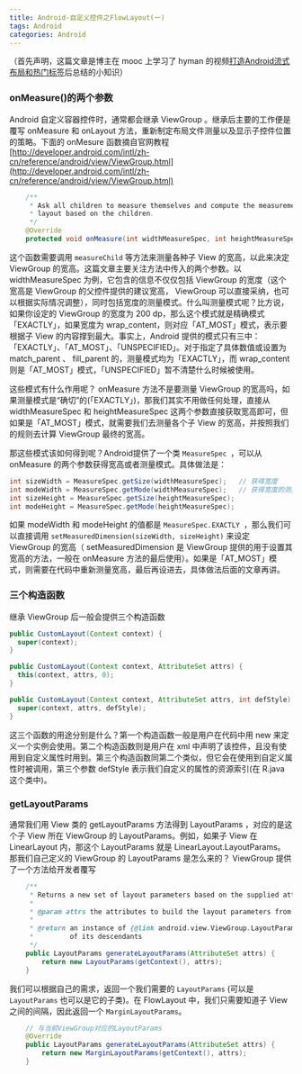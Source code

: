 ```yaml
---
title: Android-自定义控件之FlowLayout(一)
tags: Android
categories: Android
---
```


（首先声明，这篇文章是博主在 mooc 上学习了 hyman 的视频[打造Android流式布局和热门标签](http://mooc.guokr.com/career/3170/%E6%89%93%E9%80%A0Android%E6%B5%81%E5%BC%8F%E5%B8%83%E5%B1%80%E5%92%8C%E7%83%AD%E9%97%A8%E6%A0%87%E7%AD%BE/)后总结的小知识）

<!--more-->

### onMeasure()的两个参数

Android 自定义容器控件时，通常都会继承 ViewGroup 。继承后主要的工作便是覆写 onMeasure 和 onLayout 方法，重新制定布局文件测量以及显示子控件位置的策略。下面的 onMesure 函数摘自官网教程[http://developer.android.com/intl/zh-cn/reference/android/view/ViewGroup.html](http://developer.android.com/intl/zh-cn/reference/android/view/ViewGroup.html)

``` java
    /**
     * Ask all children to measure themselves and compute the measurement of this
     * layout based on the children.
     */
    @Override
    protected void onMeasure(int widthMeasureSpec, int heightMeasureSpec)
```

这个函数需要调用 `measureChild` 等方法来测量各种子 View 的宽高，以此来决定 ViewGroup 的宽高。这篇文章主要关注方法中传入的两个参数。以 widthMeasureSpec 为例，它包含的信息不仅仅包括 ViewGroup 的宽度（这个宽高是 ViewGroup 的父控件提供的建议宽高， ViewGroup 可以直接采纳，也可以根据实际情况调整），同时包括宽度的测量模式。什么叫测量模式呢？比方说，如果你设定的 ViewGroup 的宽度为 200 dp，那么这个模式就是精确模式「EXACTLY」，如果宽度为 wrap_content，则对应「AT_MOST」模式，表示要根据子 View 的内容撑到最大。事实上，Android 提供的模式只有三中：「EXACTLY」、「AT_MOST」、「UNSPECIFIED」。对于指定了具体数值或设置为 match_parent 、 fill_parent 的，测量模式均为「EXACTLY」，而 wrap_content 则是「AT_MOST」模式，「UNSPECIFIED」暂不清楚什么时候被使用。

这些模式有什么作用呢？ onMeasure 方法不是要测量 ViewGroup 的宽高吗，如果测量模式是“确切”的(「EXACTLY」)，那我们其实不用做任何处理，直接从 widthMeasureSpec 和 heightMeasureSpec 这两个参数直接获取宽高即可，但如果是「AT_MOST」模式，就需要我们去测量各个子 View 的宽高，并按照我们的规则去计算 ViewGroup 最终的宽高。

那这些模式该如何得到呢？Android提供了一个类 `MeasureSpec `，可以从 onMeasure 的两个参数获得宽高或者测量模式。具体做法是：

``` java
int sizeWidth = MeasureSpec.getSize(widthMeasureSpec);   // 获得宽度
int modeWidth = MeasureSpec.getMode(widthMeasureSpec);   // 获得宽度的测量模式
int sizeHeight = MeasureSpec.getSize(heightMeasureSpec);
int modeHeight = MeasureSpec.getMode(heightMeasureSpec);
```

如果 modeWidth 和 modeHeight 的值都是 `MeasureSpec.EXACTLY `，那么我们可以直接调用 `setMeasuredDimension(sizeWidth, sizeHeight)` 来设定 ViewGroup 的宽高（ setMeasuredDimension 是 ViewGroup 提供的用于设置其宽高的方法，一般在 onMeasure 方法的最后使用）。如果是「AT_MOST」模式，则需要在代码中重新测量宽高，最后再设进去，具体做法后面的文章再讲。

### 三个构造函数

继承 ViewGroup 后一般会提供三个构造函数

``` java
public CustomLayout(Context context) {
  super(context);
}

public CustomLayout(Context context, AttributeSet attrs) {
  this(context, attrs, 0);
}

public CustomLayout(Context context, AttributeSet attrs, int defStyle) {
  super(context, attrs, defStyle);
}
```

这三个函数的用途分别是什么？第一个构造函数一般是用户在代码中用 new 来定义一个实例会使用。第二个构造函数则是用户在 xml 中声明了该控件，且没有使用到自定义属性时用到。第三个构造函数同第二个类似，但它会在使用到自定义属性时被调用，第三个参数 defStyle 表示我们自定义的属性的资源索引(在 R.java 这个类中)。

### getLayoutParams

通常我们用 View 类的 getLayoutParams 方法得到 LayoutParams ，对应的是这个子 View 所在 ViewGroup 的 LayoutParams。例如，如果子 View 在 LinearLayout 内，那这个 LayoutParams 就是 LinearLayout.LayoutParams。那我们自己定义的 ViewGroup 的 LayoutParams 是怎么来的？ ViewGroup 提供了一个方法给开发者覆写

``` java
    /**
     * Returns a new set of layout parameters based on the supplied attributes set.
     *
     * @param attrs the attributes to build the layout parameters from
     *
     * @return an instance of {@link android.view.ViewGroup.LayoutParams} or one
     *         of its descendants
     */
    public LayoutParams generateLayoutParams(AttributeSet attrs) {
        return new LayoutParams(getContext(), attrs);
    }
```

我们可以根据自己的需求，返回一个我们需要的 `LayoutParams` (可以是 `LayoutParams` 也可以是它的子类)。在 FlowLayout 中，我们只需要知道子 View 之间的间隔，因此返回一个 `MarginLayoutParams`。

``` java
    // 与当前ViewGroup对应的LayoutParams
    @Override
    public LayoutParams generateLayoutParams(AttributeSet attrs) {
        return new MarginLayoutParams(getContext(), attrs);
    }
```

